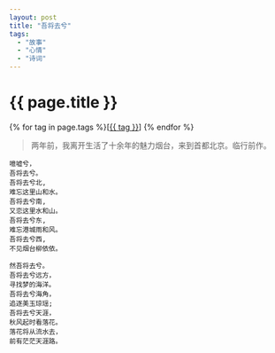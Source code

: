 ```yaml
---
layout: post
title: "吾将去兮"
tags:
  - "故事"
  - "心情"
  - "诗词"
---
```


# {{ page.title }}

<div class="tags">
{% for tag in page.tags %}[<a class="tag" href="/tags.html#{{ tag }}">{{ tag }}</a>] {% endfor %}
</div>


> 两年前，我离开生活了十余年的魅力烟台，来到首都北京。临行前作。

    噫嘘兮，
    吾将去兮。
    吾将去兮北,
    难忘这里山和水。
    吾将去兮南,
    又恋这里水和山。
    吾将去兮东,
    难忘港城雨和风。
    吾将去兮西,
    不见烟台柳依依。

    然吾将去兮。
    吾将去兮远方，
    寻找梦的海洋。
    吾将去兮海角，
    追逐美玉琼瑶;
    吾将去兮天涯，
    秋风起时看落花。
    落花将从流水去，
    前有茫茫天涯路。
